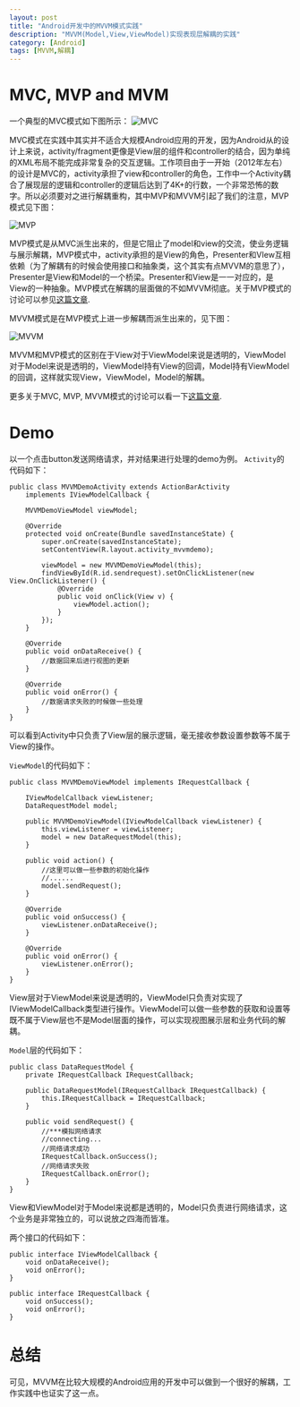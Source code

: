 ```yaml
---
layout: post
title: "Android开发中的MVVM模式实践"
description: "MVVM(Model,View,ViewModel)实现表现层解耦的实践"
category: [Android]
tags: [MVVM,解耦]
---
```


# MVC, MVP and MVM

一个典型的MVC模式如下图所示：
![MVC](https://github.com/lzblog/lzblog.github.com/blob/master/assets/image/MVC.png)

MVC模式在实践中其实并不适合大规模Android应用的开发，因为Android从的设计上来说，activity/fragment更像是View层的组件和controller的结合，因为单纯的XML布局不能完成非常复杂的交互逻辑。工作项目由于一开始（2012年左右）的设计是MVC的，activity承担了view和controller的角色，工作中一个Activity耦合了展现层的逻辑和controller的逻辑后达到了4K+的行数，一个非常恐怖的数字。所以必须要对之进行解耦重构，其中MVP和MVVM引起了我们的注意，MVP模式见下图：

![MVP](https://github.com/lzblog/lzblog.github.com/blob/master/assets/image/MVP.jpg)

MVP模式是从MVC派生出来的，但是它阻止了model和view的交流，使业务逻辑与展示解耦，MVP模式中，activity承担的是View的角色，Presenter和VIew互相依赖（为了解耦有的时候会使用接口和抽象类，这个其实有点MVVM的意思了），Presenter是View和Model的一个桥梁。Presenter和View是一一对应的，是View的一种抽象。MVP模式在解耦的层面做的不如MVVM彻底。关于MVP模式的讨论可以参见[这篇文章](http://antonioleiva.com/mvp-android/).

MVVM模式是在MVP模式上进一步解耦而派生出来的，见下图：

![MVVM](https://github.com/lzblog/lzblog.github.com/blob/master/assets/image/MVVM.png)

MVVM和MVP模式的区别在于View对于ViewModel来说是透明的，ViewModel对于Model来说是透明的，ViewModel持有View的回调，Model持有ViewModel的回调，这样就实现View，ViewModel，Model的解耦。

更多关于MVC, MVP, MVVM模式的讨论可以看一下[这篇文章](http://blogs.k10world.com/technology/difference-between-mvc-vs-mvp-vs-mvvm/).

# Demo

以一个点击button发送网络请求，并对结果进行处理的demo为例。
`Activity`的代码如下：

    public class MVVMDemoActivity extends ActionBarActivity
        implements IViewModelCallback {
    
        MVVMDemoViewModel viewModel;
    
        @Override
        protected void onCreate(Bundle savedInstanceState) {
            super.onCreate(savedInstanceState);
            setContentView(R.layout.activity_mvvmdemo);
    
            viewModel = new MVVMDemoViewModel(this);
            findViewById(R.id.sendrequest).setOnClickListener(new View.OnClickListener() {
                @Override
                public void onClick(View v) {
                    viewModel.action();
                }
            });
        }
    
        @Override
        public void onDataReceive() {
            //数据回来后进行视图的更新
        }
    
        @Override
        public void onError() {
            //数据请求失败的时候做一些处理
        }
    }

可以看到Activity中只负责了View层的展示逻辑，毫无接收参数设置参数等不属于View的操作。

`ViewModel`的代码如下：

    public class MVVMDemoViewModel implements IRequestCallback {
    
        IViewModelCallback viewListener;
        DataRequestModel model;
    
        public MVVMDemoViewModel(IViewModelCallback viewListener) {
            this.viewListener = viewListener;
            model = new DataRequestModel(this);
        }
    
        public void action() {
            //这里可以做一些参数的初始化操作
            //......
            model.sendRequest();
        }
    
        @Override
        public void onSuccess() {
            viewListener.onDataReceive();
        }
    
        @Override
        public void onError() {
            viewListener.onError();
        }
    }

View层对于ViewModel来说是透明的，ViewModel只负责对实现了IViewModelCallback类型进行操作。ViewModel可以做一些参数的获取和设置等既不属于View层也不是Model层面的操作，可以实现视图展示层和业务代码的解耦。

`Model`层的代码如下：

    public class DataRequestModel {
        private IRequestCallback IRequestCallback;
    
        public DataRequestModel(IRequestCallback IRequestCallback) {
            this.IRequestCallback = IRequestCallback;
        }
    
        public void sendRequest() {
            //***模拟网络请求
            //connecting...
            //网络请求成功
            IRequestCallback.onSuccess();
            //网络请求失败
            IRequestCallback.onError();
        }
    }

View和ViewModel对于Model来说都是透明的，Model只负责进行网络请求，这个业务是非常独立的，可以说放之四海而皆准。

两个接口的代码如下：

    public interface IViewModelCallback {
        void onDataReceive();
        void onError();
    }
    
    public interface IRequestCallback {
        void onSuccess();
        void onError();
    }


# 总结
可见，MVVM在比较大规模的Android应用的开发中可以做到一个很好的解耦，工作实践中也证实了这一点。